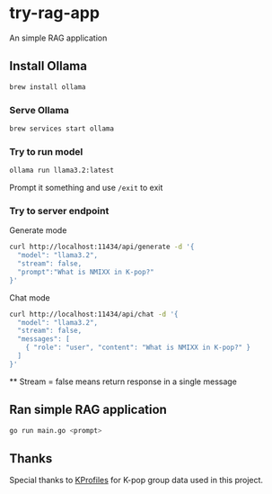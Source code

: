 # try-rag-app
An simple RAG application

## Install Ollama
```bash
brew install ollama
```

### Serve Ollama
```bash
brew services start ollama
```

### Try to run model
```bash
ollama run llama3.2:latest
```
Prompt it something and use `/exit` to exit


### Try to server endpoint
Generate mode
```bash
curl http://localhost:11434/api/generate -d '{
  "model": "llama3.2",
  "stream": false,
  "prompt":"What is NMIXX in K-pop?"
}'
```
Chat mode
```bash
curl http://localhost:11434/api/chat -d '{
  "model": "llama3.2",
  "stream": false,
  "messages": [
    { "role": "user", "content": "What is NMIXX in K-pop?" }
  ]
}'
```
** Stream = false means return response in a single message

## Ran simple RAG application
```Bash
go run main.go <prompt>
```


## Thanks

Special thanks to [KProfiles](https://kprofiles.com/k-pop-girl-groups/) for K-pop group data used in this project.